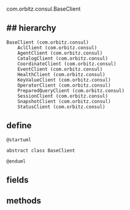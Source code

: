 com.orbitz.consul.BaseClient

## ## hierarchy
```
BaseClient (com.orbitz.consul)
    AclClient (com.orbitz.consul)
    AgentClient (com.orbitz.consul)
    CatalogClient (com.orbitz.consul)
    CoordinateClient (com.orbitz.consul)
    EventClient (com.orbitz.consul)
    HealthClient (com.orbitz.consul)
    KeyValueClient (com.orbitz.consul)
    OperatorClient (com.orbitz.consul)
    PreparedQueryClient (com.orbitz.consul)
    SessionClient (com.orbitz.consul)
    SnapshotClient (com.orbitz.consul)
    StatusClient (com.orbitz.consul)
```

## define
```plantuml
@startuml

abstract class BaseClient

@enduml
```

## fields


## methods
